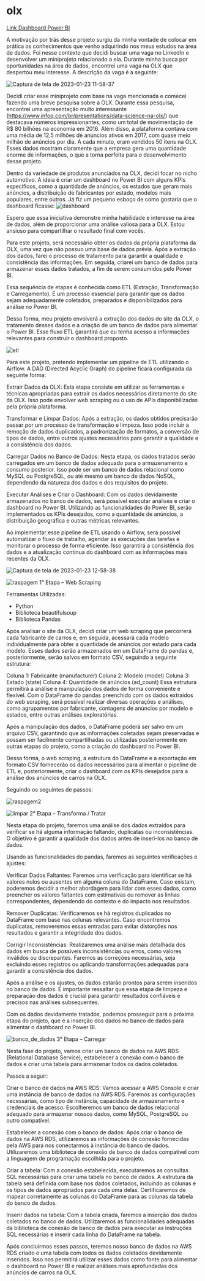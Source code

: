 # olx

[Link Dashboard Power BI](https://app.powerbi.com/view?r=eyJrIjoiN2QwNGQ4MzItY2JlYS00MDEwLTgwOWMtNzM4NzRkOTJmMDhiIiwidCI6IjRhZDg5MTMyLWFmZWQtNDdhNC1hZjA3LWE4NDYxZTU0NmQ0NCJ9)

A motivação por trás desse projeto surgiu da minha vontade de colocar em prática os conhecimentos que venho adquirindo nos meus estudos na área de dados. Foi nesse contexto que decidi buscar uma vaga no LinkedIn e desenvolver um miniprojeto relacionado a ela. Durante minha busca por oportunidades na área de dados, encontrei uma vaga na OLX que despertou meu interesse. A descrição da vaga é a seguinte:

![Captura de tela de 2023-01-23 11-58-37](https://user-images.githubusercontent.com/64050213/214082540-f101c3e2-fff9-4b2a-9895-97d986fca47e.png)


Decidi criar esse miniprojeto com base na vaga mencionada e comecei fazendo uma breve pesquisa sobre a OLX. Durante essa pesquisa, encontrei uma apresentação muito interessante (https://www.infoq.com/br/presentations/data-science-na-olx/) que destacava números impressionantes, como um total de movimentação de R$ 80 bilhões na economia em 2016. Além disso, a plataforma contava com uma média de 12,5 milhões de anúncios ativos em 2017, com quase meio milhão de anúncios por dia. A cada minuto, eram vendidos 50 itens na OLX. Esses dados mostram claramente que a empresa gera uma quantidade enorme de informações, o que a torna perfeita para o desenvolvimento desse projeto.

Dentro da variedade de produtos anunciados na OLX, decidi focar no nicho automotivo. A ideia é criar um dashboard no Power BI com alguns KPIs específicos, como a quantidade de anúncios, os estados que geram mais anúncios, a distribuição de fabricantes por estado, modelos mais populares, entre outros. Já fiz um pequeno esboço de como gostaria que o dashboard ficasse: 
![dashboard](https://user-images.githubusercontent.com/64050213/214081770-0f9aeb50-fad6-4ebd-ad1b-f6d71d9fa616.png)

Espero que essa iniciativa demonstre minha habilidade e interesse na área de dados, além de proporcionar uma análise valiosa para a OLX. Estou ansioso para compartilhar o resultado final com vocês.


Para este projeto, será necessário obter os dados da própria plataforma da OLX, uma vez que não possuo uma base de dados prévia. Após a extração dos dados, farei o processo de tratamento para garantir a qualidade e consistência das informações. Em seguida, criarei um banco de dados para armazenar esses dados tratados, a fim de serem consumidos pelo Power BI.

Essa sequência de etapas é conhecida como ETL (Extração, Transformação e Carregamento). É um processo essencial para garantir que os dados sejam adequadamente coletados, preparados e disponibilizados para análise no Power BI.

Dessa forma, meu projeto envolverá a extração dos dados do site da OLX, o tratamento desses dados e a criação de um banco de dados para alimentar o Power BI. Esse fluxo ETL garantirá que eu tenha acesso a informações relevantes para construir o dashboard proposto.

![etl](https://user-images.githubusercontent.com/64050213/214081760-652cc3b9-80e6-4924-a8e6-0638052b158d.png)


Para este projeto, pretendo implementar um pipeline de ETL utilizando o Airflow. A DAG (Directed Acyclic Graph) do pipeline ficará configurada da seguinte forma:

Extrair Dados da OLX: Esta etapa consiste em utilizar as ferramentas e técnicas apropriadas para extrair os dados necessários diretamente do site da OLX. Isso pode envolver web scraping ou o uso de APIs disponibilizadas pela própria plataforma.

Transformar e Limpar Dados: Após a extração, os dados obtidos precisarão passar por um processo de transformação e limpeza. Isso pode incluir a remoção de dados duplicados, a padronização de formatos, a conversão de tipos de dados, entre outros ajustes necessários para garantir a qualidade e a consistência dos dados.

Carregar Dados no Banco de Dados: Nesta etapa, os dados tratados serão carregados em um banco de dados adequado para o armazenamento e consumo posterior. Isso pode ser um banco de dados relacional como MySQL ou PostgreSQL, ou até mesmo um banco de dados NoSQL, dependendo da natureza dos dados e dos requisitos do projeto.

Executar Análises e Criar o Dashboard: Com os dados devidamente armazenados no banco de dados, será possível executar análises e criar o dashboard no Power BI. Utilizando as funcionalidades do Power BI, serão implementados os KPIs desejados, como a quantidade de anúncios, a distribuição geográfica e outras métricas relevantes.

Ao implementar esse pipeline de ETL usando o Airflow, será possível automatizar o fluxo de trabalho, agendar as execuções das tarefas e monitorar o processo de forma eficiente. Isso garantirá a consistência dos dados e a atualização contínua do dashboard com as informações mais recentes da OLX.

![Captura de tela de 2023-01-23 12-58-38](https://user-images.githubusercontent.com/64050213/214086646-add4e0ad-eefd-4091-b639-b39f9fe8d8bb.png)


![raspagem](https://user-images.githubusercontent.com/64050213/214081756-f168b009-d3db-41a1-9424-985b73eb8409.png) 1° Etapa – Web Scraping

Ferramentas Utilizadas:



*   Python
*   Biblioteca beautifulsoup
*   Biblioteca Pandas

Após analisar o site da OLX, decidi criar um web scraping que percorrerá cada fabricante de carros e, em seguida, acessará cada modelo individualmente para obter a quantidade de anúncios por estado para cada modelo. Esses dados serão armazenados em um DataFrame do pandas e, posteriormente, serão salvos em formato CSV, seguindo a seguinte estrutura:

Coluna 1: Fabricante (manufacturer)
Coluna 2: Modelo (model)
Coluna 3: Estado (state)
Coluna 4: Quantidade de anúncios (ad_count)
Essa estrutura permitirá a análise e manipulação dos dados de forma conveniente e flexível. Com o DataFrame do pandas preenchido com os dados extraídos do web scraping, será possível realizar diversas operações e análises, como agrupamentos por fabricante, contagens de anúncios por modelo e estados, entre outras análises exploratórias.

Após a manipulação dos dados, o DataFrame poderá ser salvo em um arquivo CSV, garantindo que as informações coletadas sejam preservadas e possam ser facilmente compartilhadas ou utilizadas posteriormente em outras etapas do projeto, como a criação do dashboard no Power BI.

Dessa forma, o web scraping, a estrutura do DataFrame e a exportação em formato CSV fornecerão os dados necessários para alimentar o pipeline de ETL e, posteriormente, criar o dashboard com os KPIs desejados para a análise dos anúncios de carros na OLX.

Seguindo os seguintes de passos:

![raspagem2](https://user-images.githubusercontent.com/64050213/214081731-a4d34fed-054a-4a3b-ae7a-0db9d2baf85d.png)

![limpar](https://user-images.githubusercontent.com/64050213/214081757-427c351e-db38-4f11-bbed-0eb7298ba921.png) 2° Etapa – Transforma / Tratar


Nesta etapa do projeto, faremos uma análise dos dados extraídos para verificar se há alguma informação faltando, duplicatas ou inconsistências. O objetivo é garantir a qualidade dos dados antes de inseri-los no banco de dados.

Usando as funcionalidades do pandas, faremos as seguintes verificações e ajustes:

Verificar Dados Faltantes: Faremos uma verificação para identificar se há valores nulos ou ausentes em alguma coluna do DataFrame. Caso existam, poderemos decidir a melhor abordagem para lidar com esses dados, como preencher os valores faltantes com estimativas ou remover as linhas correspondentes, dependendo do contexto e do impacto nos resultados.

Remover Duplicatas: Verificaremos se há registros duplicados no DataFrame com base nas colunas relevantes. Caso encontremos duplicatas, removeremos essas entradas para evitar distorções nos resultados e garantir a integridade dos dados.

Corrigir Inconsistências: Realizaremos uma análise mais detalhada dos dados em busca de possíveis inconsistências ou erros, como valores inválidos ou discrepantes. Faremos as correções necessárias, seja excluindo esses registros ou aplicando transformações adequadas para garantir a consistência dos dados.

Após a análise e os ajustes, os dados estarão prontos para serem inseridos no banco de dados. É importante ressaltar que essa etapa de limpeza e preparação dos dados é crucial para garantir resultados confiáveis e precisos nas análises subsequentes.

Com os dados devidamente tratados, podemos prosseguir para a próxima etapa do projeto, que é a inserção dos dados no banco de dados para alimentar o dashboard no Power BI.


![banco_de_dados](https://user-images.githubusercontent.com/64050213/214081771-4cc89a06-3475-40a4-b1b1-22e515fcaa3f.png) 3° Etapa – Carregar

Nesta fase do projeto, vamos criar um banco de dados na AWS RDS (Relational Database Service), estabelecer a conexão com o banco de dados e criar uma tabela para armazenar todos os dados coletados.

Passos a seguir:

Criar o banco de dados na AWS RDS: Vamos acessar a AWS Console e criar uma instância de banco de dados na AWS RDS. Faremos as configurações necessárias, como tipo de instância, capacidade de armazenamento e credenciais de acesso. Escolheremos um banco de dados relacional adequado para armazenar nossos dados, como MySQL, PostgreSQL ou outro compatível.

Estabelecer a conexão com o banco de dados: Após criar o banco de dados na AWS RDS, utilizaremos as informações de conexão fornecidas pela AWS para nos conectarmos à instância do banco de dados. Utilizaremos uma biblioteca de conexão de banco de dados compatível com a linguagem de programação escolhida para o projeto.

Criar a tabela: Com a conexão estabelecida, executaremos as consultas SQL necessárias para criar uma tabela no banco de dados. A estrutura da tabela será definida com base nos dados coletados, incluindo as colunas e os tipos de dados apropriados para cada uma delas. Certificaremos de mapear corretamente as colunas do DataFrame para as colunas da tabela do banco de dados.

Inserir dados na tabela: Com a tabela criada, faremos a inserção dos dados coletados no banco de dados. Utilizaremos as funcionalidades adequadas da biblioteca de conexão de banco de dados para executar as instruções SQL necessárias e inserir cada linha do DataFrame na tabela.

Após concluirmos esses passos, teremos nosso banco de dados na AWS RDS criado e uma tabela com todos os dados coletados devidamente inseridos. Isso nos permitirá utilizar esses dados como fonte para alimentar o dashboard no Power BI e realizar análises mais aprofundadas dos anúncios de carros na OLX.





